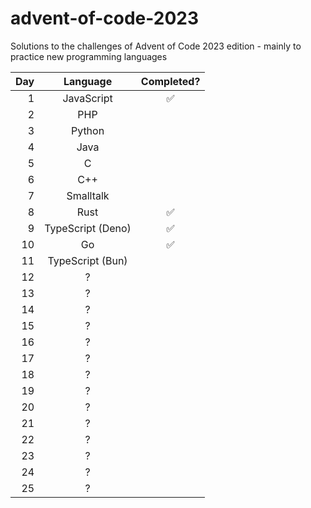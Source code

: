 # advent-of-code-2023

Solutions to the challenges of Advent of Code 2023 edition - mainly to practice new programming languages

| Day |     Language      | Completed? |
| --: | :---------------: | :--------: |
|   1 |    JavaScript     |     ✅     |
|   2 |        PHP        |            |
|   3 |      Python       |            |
|   4 |       Java        |            |
|   5 |         C         |            |
|   6 |        C++        |            |
|   7 |     Smalltalk     |            |
|   8 |       Rust        |     ✅     |
|   9 | TypeScript (Deno) |     ✅     |
|  10 |        Go         |     ✅     |
|  11 | TypeScript (Bun)  |            |
|  12 |         ?         |            |
|  13 |         ?         |            |
|  14 |         ?         |            |
|  15 |         ?         |            |
|  16 |         ?         |            |
|  17 |         ?         |            |
|  18 |         ?         |            |
|  19 |         ?         |            |
|  20 |         ?         |            |
|  21 |         ?         |            |
|  22 |         ?         |            |
|  23 |         ?         |            |
|  24 |         ?         |            |
|  25 |         ?         |            |
